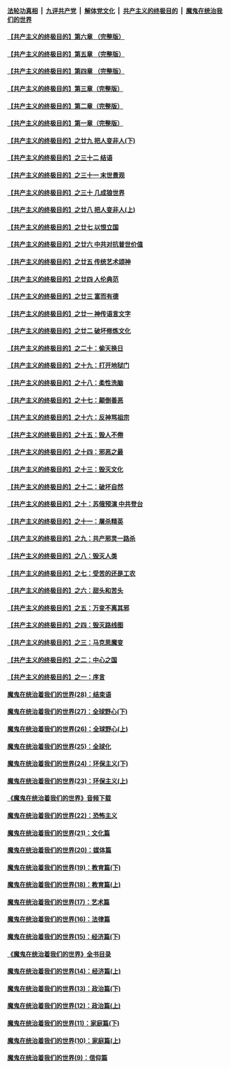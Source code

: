 ####  [法轮功真相](../../../../basic/blob/master/README.md?t=03311734) &nbsp;|&nbsp; [九评共产党](../../../../9ping.md/blob/master/README.md?t=03311734) &nbsp;|&nbsp; [解体党文化](../../../../jtdwh.md/blob/master/README.md?t=03311734)  &nbsp;|&nbsp; [共产主义的终极目的](../../../../gczydzjmd.md/blob/master/README.md?t=03311734) &nbsp;|&nbsp; [魔鬼在统治我们的世界](../../../../mgztzwmdsj.md/blob/master/README.md?t=03311734) 

#### [【共产主义的终极目的】第六章 （完整版）](../pages/nsc422/n11428913.md?t=03311734) 

#### [【共产主义的终极目的】第五章 （完整版）](../pages/nsc422/n11428912.md?t=03311734) 

#### [【共产主义的终极目的】第四章 （完整版）](../pages/nsc422/n11428907.md?t=03311734) 

#### [【共产主义的终极目的】第三章（完整版）](../pages/nsc422/n11428848.md?t=03311734) 

#### [【共产主义的终极目的】第二章（完整版）](../pages/nsc422/n11428831.md?t=03311734) 

#### [【共产主义的终极目的】第一章（完整版）](../pages/nsc422/n11417651.md?t=03311734) 

#### [【共产主义的终极目的】之廿九 把人变非人(下)](../pages/nsc422/n11344140.md?t=03311734) 

#### [【共产主义的终极目的】之三十二 结语](../pages/nsc422/n11360535.md?t=03311734) 

#### [【共产主义的终极目的】之三十一 末世景观](../pages/nsc422/n11351129.md?t=03311734) 

#### [【共产主义的终极目的】之三十 几成狼世界](../pages/nsc422/n11348280.md?t=03311734) 

#### [【共产主义的终极目的】之廿八 把人变非人(上)](../pages/nsc422/n11340492.md?t=03311734) 

#### [【共产主义的终极目的】之廿七 以恨立国](../pages/nsc422/n11336944.md?t=03311734) 

#### [【共产主义的终极目的】之廿六 中共对抗普世价值](../pages/nsc422/n11324785.md?t=03311734) 

#### [【共产主义的终极目的】之廿五 传统艺术颂神](../pages/nsc422/n11296396.md?t=03311734) 

#### [【共产主义的终极目的】之廿四 人伦典范](../pages/nsc422/n11296397.md?t=03311734) 

#### [【共产主义的终极目的】之廿三 富而有德](../pages/nsc422/n11283598.md?t=03311734) 

#### [【共产主义的终极目的】之廿一 神传语言文字](../pages/nsc422/n11263265.md?t=03311734) 

#### [【共产主义的终极目的】之廿二 破坏修炼文化](../pages/nsc422/n11245728.md?t=03311734) 

#### [【共产主义的终极目的】之二十：偷天换日](../pages/nsc422/n11238846.md?t=03311734) 

#### [【共产主义的终极目的】之十九：打开地狱门](../pages/nsc422/n11206376.md?t=03311734) 

#### [【共产主义的终极目的】之十八：柔性洗脑](../pages/nsc422/n11199994.md?t=03311734) 

#### [【共产主义的终极目的】之十七：颠倒善恶](../pages/nsc422/n11179782.md?t=03311734) 

#### [【共产主义的终极目的】之十六：反神骂祖宗](../pages/nsc422/n11166798.md?t=03311734) 

#### [【共产主义的终极目的】之十五：毁人不倦](../pages/nsc422/n11166792.md?t=03311734) 

#### [【共产主义的终极目的】之十四：邪恶之最](../pages/nsc422/n11150249.md?t=03311734) 

#### [【共产主义的终极目的】之十三：毁灭文化](../pages/nsc422/n11135227.md?t=03311734) 

#### [【共产主义的终极目的】之十二：破坏自然](../pages/nsc422/n11135214.md?t=03311734) 

#### [【共产主义的终极目的】之十：苏俄预演 中共登台](../pages/nsc422/n11118424.md?t=03311734) 

#### [【共产主义的终极目的】之十一：屠杀精英](../pages/nsc422/n11118442.md?t=03311734) 

#### [【共产主义的终极目的】之九：共产邪灵一路杀](../pages/nsc422/n11114139.md?t=03311734) 

#### [【共产主义的终极目的】之八：毁灭人类](../pages/nsc422/n11108503.md?t=03311734) 

#### [【共产主义的终极目的】之七：受苦的还是工农](../pages/nsc422/n11101809.md?t=03311734) 

#### [【共产主义的终极目的】之六：甜头和苦头](../pages/nsc422/n11096971.md?t=03311734) 

#### [【共产主义的终极目的】之五：万变不离其邪](../pages/nsc422/n11091285.md?t=03311734) 

#### [【共产主义的终极目的】之四：毁灭路线图](../pages/nsc422/n11086284.md?t=03311734) 

#### [【共产主义的终极目的】之三：马克思魔变](../pages/nsc422/n11061941.md?t=03311734) 

#### [【共产主义的终极目的】之二：中心之国](../pages/nsc422/n11047728.md?t=03311734) 

#### [【共产主义的终极目的】之一：序言](../pages/nsc422/n11086077.md?t=03311734) 

#### [魔鬼在统治着我们的世界(28)：结束语](../pages/nsc422/n10936246.md?t=03311734) 

#### [魔鬼在统治着我们的世界(27)：全球野心(下)](../pages/nsc422/n10928319.md?t=03311734) 

#### [魔鬼在统治着我们的世界(26)：全球野心(上)](../pages/nsc422/n10900318.md?t=03311734) 

#### [魔鬼在统治着我们的世界(25)：全球化](../pages/nsc422/n10788205.md?t=03311734) 

#### [魔鬼在统治着我们的世界(24)：环保主义(下)](../pages/nsc422/n10695307.md?t=03311734) 

#### [魔鬼在统治着我们的世界(23)：环保主义(上)](../pages/nsc422/n10688613.md?t=03311734) 

#### [《魔鬼在统治着我们的世界》音频下载](../pages/nsc422/n10635553.md?t=03311734) 

#### [魔鬼在统治着我们的世界(22)：恐怖主义](../pages/nsc422/n10614727.md?t=03311734) 

#### [魔鬼在统治着我们的世界(21)：文化篇](../pages/nsc422/n10597706.md?t=03311734) 

#### [魔鬼在统治着我们的世界(20)：媒体篇](../pages/nsc422/n10586579.md?t=03311734) 

#### [魔鬼在统治着我们的世界(19)：教育篇(下)](../pages/nsc422/n10564808.md?t=03311734) 

#### [魔鬼在统治着我们的世界(18)：教育篇(上)](../pages/nsc422/n10526970.md?t=03311734) 

#### [魔鬼在统治着我们的世界(17)：艺术篇](../pages/nsc422/n10499093.md?t=03311734) 

#### [魔鬼在统治着我们的世界(16)：法律篇](../pages/nsc422/n10485969.md?t=03311734) 

#### [魔鬼在统治着我们的世界(15)：经济篇(下)](../pages/nsc422/n10469975.md?t=03311734) 

#### [《魔鬼在统治着我们的世界》全书目录](../pages/nsc422/n10464261.md?t=03311734) 

#### [魔鬼在统治着我们的世界(14)：经济篇(上)](../pages/nsc422/n10457370.md?t=03311734) 

#### [魔鬼在统治着我们的世界(13)：政治篇(下)](../pages/nsc422/n10448270.md?t=03311734) 

#### [魔鬼在统治着我们的世界(12)：政治篇(上)](../pages/nsc422/n10444576.md?t=03311734) 

#### [魔鬼在统治着我们的世界(11)：家庭篇(下)](../pages/nsc422/n10440961.md?t=03311734) 

#### [魔鬼在统治着我们的世界(10)：家庭篇(上)](../pages/nsc422/n10435448.md?t=03311734) 

#### [魔鬼在统治着我们的世界(9)：信仰篇](../pages/nsc422/n10432159.md?t=03311734) 

